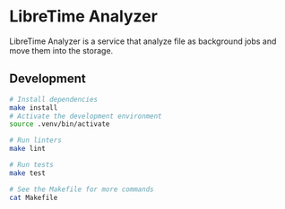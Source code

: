 # LibreTime Analyzer

LibreTime Analyzer is a service that analyze file as background jobs and move them into the storage.

## Development

```bash
# Install dependencies
make install
# Activate the development environment
source .venv/bin/activate

# Run linters
make lint

# Run tests
make test

# See the Makefile for more commands
cat Makefile
```
